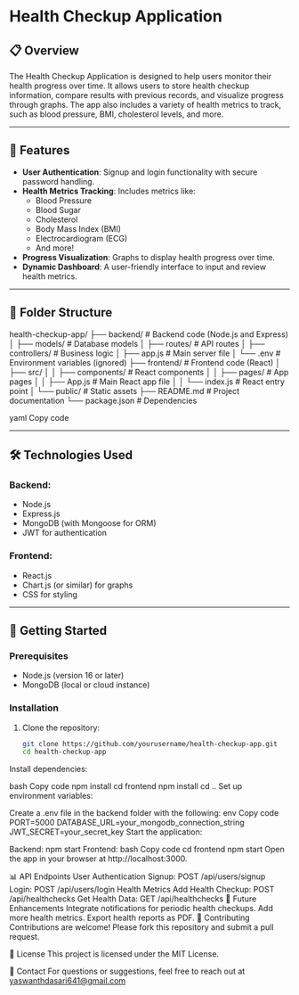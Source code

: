 # Health Checkup Application

## 📋 Overview
The Health Checkup Application is designed to help users monitor their health progress over time. It allows users to store health checkup information, compare results with previous records, and visualize progress through graphs. The app also includes a variety of health metrics to track, such as blood pressure, BMI, cholesterol levels, and more.

---

## 🚀 Features
- **User Authentication**: Signup and login functionality with secure password handling.
- **Health Metrics Tracking**: Includes metrics like:
  - Blood Pressure
  - Blood Sugar
  - Cholesterol
  - Body Mass Index (BMI)
  - Electrocardiogram (ECG)
  - And more!
- **Progress Visualization**: Graphs to display health progress over time.
- **Dynamic Dashboard**: A user-friendly interface to input and review health metrics.

---

## 📂 Folder Structure
health-checkup-app/ ├── backend/ # Backend code (Node.js and Express) │ ├── models/ # Database models │ ├── routes/ # API routes │ ├── controllers/ # Business logic │ ├── app.js # Main server file │ └── .env # Environment variables (ignored) ├── frontend/ # Frontend code (React) │ ├── src/ │ │ ├── components/ # React components │ │ ├── pages/ # App pages │ │ ├── App.js # Main React app file │ │ └── index.js # React entry point │ └── public/ # Static assets ├── README.md # Project documentation └── package.json # Dependencies

yaml
Copy code

---

## 🛠️ Technologies Used
### Backend:
- Node.js
- Express.js
- MongoDB (with Mongoose for ORM)
- JWT for authentication

### Frontend:
- React.js
- Chart.js (or similar) for graphs
- CSS for styling

---

## 📖 Getting Started

### Prerequisites
- Node.js (version 16 or later)
- MongoDB (local or cloud instance)

### Installation
1. Clone the repository:
   ```bash
   git clone https://github.com/yourusername/health-checkup-app.git
   cd health-checkup-app
Install dependencies:

bash
Copy code
npm install
cd frontend
npm install
cd ..
Set up environment variables:

Create a .env file in the backend folder with the following:
env
Copy code
PORT=5000
DATABASE_URL=your_mongodb_connection_string
JWT_SECRET=your_secret_key
Start the application:

Backend: npm start
Frontend:
bash
Copy code
cd frontend
npm start
Open the app in your browser at http://localhost:3000.

📊 API Endpoints
User Authentication
Signup: POST /api/users/signup
Login: POST /api/users/login
Health Metrics
Add Health Checkup: POST /api/healthchecks
Get Health Data: GET /api/healthchecks
🌟 Future Enhancements
Integrate notifications for periodic health checkups.
Add more health metrics.
Export health reports as PDF.
🤝 Contributing
Contributions are welcome! Please fork this repository and submit a pull request.

📄 License
This project is licensed under the MIT License.

💬 Contact
For questions or suggestions, feel free to reach out at yaswanthdasari641@gmail.com
